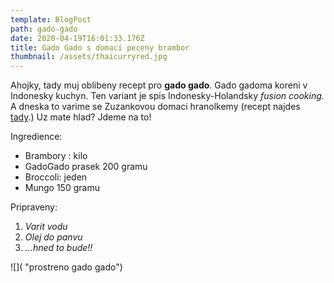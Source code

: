 ```yaml
---
template: BlogPost
path: gado-gado
date: 2020-04-19T16:01:33.176Z
title: Gado Gado s domaci peceny brambor
thumbnail: /assets/thaicurryred.jpg
---
```

Ahojky, tady muj oblibeny recept pro **gado gado**. Gado gadoma koreni v Indonesky kuchyn. Ten variant je spis Indonesky-Holandsky *fusion cooking.* A dneska to varime se Zuzankovou domaci hranolkemy (recept najdes [tady](https://www.prozeny.cz/clanek/nejlepsi-domaci-hranolky-otestovali-jsme-3-postupy-15839).) Uz mate hlad? Jdeme na to!

Ingredience:

* Brambory : kilo
* GadoGado prasek 200 gramu
* Broccoli: jeden
* Mungo 150 gramu

Pripraveny:

1. *Varit vodu*
2. *Olej do panvu*
3. *...hned to bude!!*

![]( "prostreno gado gado")
